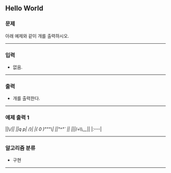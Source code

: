 Hello World
-------------
### 문제

아래 예제와 같이 개를 출력하시오.

- - -

### 입력
* 없음.

- - -

### 출력
* 개를 출력한다.

- - -

### 예제 출력 1
||\\_/||
||q p|   /}|
|( 0 )"""\\|
||"^"`    ||
|||_/=\\\\__||
|:---|

- - -

### 알고리즘 분류
* 구현

- - -
